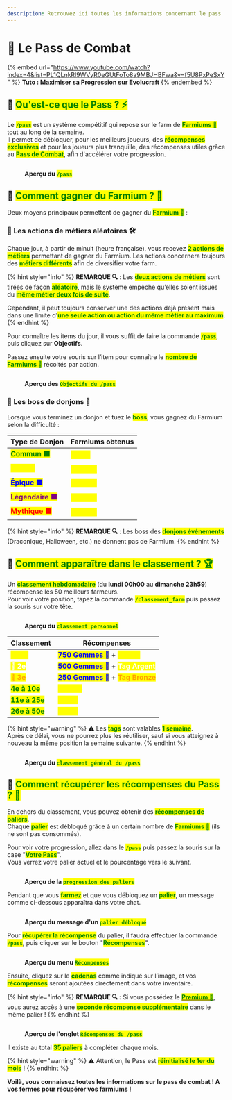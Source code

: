 ```yaml
---
description: Retrouvez ici toutes les informations concernant le pass
---
```


# 🔱 Le Pass de Combat

{% embed url="https://www.youtube.com/watch?index=4&list=PL1QLnkRl9WVyR0eGUtFoTo8a9MBJHBFwa&v=f5U8PxPeSxY" %}
**Tuto : Maximiser sa Progression sur Evolucraft**
{% endembed %}

## 💠 <mark style="color:green;">Qu'est-ce que le Pass ? ⚡</mark>

Le <mark style="color:green;">**`/pass`**</mark> est un système compétitif qui repose sur le farm de <mark style="color:green;">**Farmiums 🔱**</mark> tout au long de la semaine.  
Il permet de débloquer, pour les meilleurs joueurs, des <mark style="color:green;">**récompenses exclusives**</mark> et pour les joueurs plus tranquille, des récompenses utiles grâce au <mark style="color:green;">**Pass de Combat**</mark>, afin d'accélérer votre progression.

<figure><img src="../.gitbook/assets/Pass/InterfacePass.png" alt=""><figcaption><p><strong>Aperçu du </strong><mark style="color:green;"><strong><code>/pass</code></strong></mark></p></figcaption></figure>

## 💠 <mark style="color:green;">Comment gagner du Farmium ? 🔱</mark>

Deux moyens principaux permettent de gagner du <mark style="color:green;">**Farmium 🔱**</mark> :

### 🔷 Les actions de métiers aléatoires 🛠️
Chaque jour, à partir de minuit (heure française), vous recevez <mark style="color:green;">**2 actions de métiers**</mark> permettant de gagner du Farmium. Les actions concernera toujours des <mark style="color:green;">**métiers différents**</mark> afin de diversifier votre farm.

{% hint style="info" %}
**REMARQUE 🔍** : Les <mark style="color:green;">**deux actions de métiers**</mark> sont tirées de façon <mark style="color:green;">**aléatoire**</mark>, mais le système empêche qu’elles soient issues du <mark style="color:green;">**même métier deux fois de suite**</mark>. 

Cependant, il peut toujours conserver une des actions déjà présent mais dans une limite d'<mark style="color:green;">**une seule action ou action du même métier au maximum**</mark>.
{% endhint %}

Pour connaître les items du jour, il vous suffit de faire la commande <mark style="color:green;">**`/pass`**</mark>, puis cliquez sur **Objectifs**.

Passez ensuite votre souris sur l’item pour connaître le <mark style="color:green;">**nombre de Farmiums 🔱**</mark> récoltés par action.

<figure><img src="../.gitbook/assets/Pass/Objectifs.png" alt=""><figcaption><p><strong>Aperçu des </strong><mark style="color:green;"><strong><code>Objectifs du /pass</code></strong></mark></p></figcaption></figure>
<!-- White, les boutique day, c'est 00h01, pas 00h00 mais bref... -->

### 🔷 Les boss de donjons 🐲
Lorsque vous terminez un donjon et tuez le <mark style="color:green;">**boss**</mark>, vous gagnez du Farmium selon la difficulté :

| Type de Donjon                                           | Farmiums obtenus                                   |
| -------------------------------------------------------- | ------------------------------------------------- |
| <mark style="color:green;">**Commun 🟩**</mark>          | <mark style="color:yellow;">**500 🔱**</mark>     |
| <mark style="color:yellow;">**Rare 🟨**</mark>           | <mark style="color:yellow;">**1 000 🔱**</mark>   |
| <mark style="color:blue;">**Épique 🟦**</mark>           | <mark style="color:yellow;">**1 500 🔱**</mark>   |
| <mark style="color:purple;">**Légendaire 🟪**</mark>     | <mark style="color:yellow;">**3 000 🔱**</mark>   |
| <mark style="color:red;">**Mythique 🟥**</mark>          | <mark style="color:yellow;">**6 000 🔱**</mark>   |

{% hint style="info" %}
**REMARQUE 🔍** : Les boss des <mark style="color:green;">**donjons événements**</mark> (Draconique, Halloween, etc.) ne donnent pas de Farmium.
{% endhint %}

## 💠 <mark style="color:green;">Comment apparaître dans le classement ? 🏆</mark>

Un <mark style="color:green;">**classement hebdomadaire**</mark> (du **lundi 00h00** au **dimanche 23h59**) récompense les 50 meilleurs farmeurs.  
Pour voir votre position, tapez la commande <mark style="color:green;">**`/classement_farm`**</mark> puis passez la souris sur votre tête.

<figure><img src="../.gitbook/assets/Pass/ClassementPerso.png" alt=""><figcaption><p><strong>Aperçu du </strong><mark style="color:green;"><strong><code>classement personnel</code></strong></mark></p></figcaption></figure>

| Classement                                    | Récompenses                                                                 |
| --------------------------------------------- | --------------------------------------------------------------------------- |
| <mark style="color:yellow;">**🥇 1er**</mark>    | <mark style="color:blue;">**750 Gemmes 💎**</mark> + <mark style="color:yellow;">**Tag Or**</mark> |
| <mark style="color:white;">**🥈 2e**</mark>      | <mark style="color:blue;">**500 Gemmes 💎**</mark> + <mark style="color:white;">**Tag Argent**</mark> |
| <mark style="color:orange;">**🥉 3e**</mark>     | <mark style="color:blue;">**250 Gemmes 💎**</mark> + <mark style="color:orange;">**Tag Bronze**</mark> |
| <mark style="color:green;">**4e à 10e**</mark>| <mark style="color:yellow;">**100K 💲**</mark> |
| <mark style="color:green;">**11e à 25e**</mark>| <mark style="color:yellow;">**25K 💲**</mark> |
| <mark style="color:green;">**26e à 50e**</mark>| <mark style="color:yellow;">**10K 💲**</mark> |

{% hint style="warning" %}
⚠️ Les <mark style="color:green;">**tags**</mark> sont valables <mark style="color:green;">**1 semaine**</mark>.  
Après ce délai, vous ne pourrez plus les réutiliser, sauf si vous atteignez à nouveau la même position la semaine suivante.
{% endhint %}

<figure><img src="../.gitbook/assets/Pass/Classement.png" alt=""><figcaption><p><strong>Aperçu du </strong><mark style="color:green;"><strong><code>classement général du /pass</code></strong></mark></p></figcaption></figure>

## 💠 <mark style="color:green;">Comment récupérer les récompenses du Pass ? 🎁</mark>

En dehors du classement, vous pouvez obtenir des <mark style="color:green;">**récompenses de paliers**</mark>.  
Chaque <mark style="color:green;">**palier**</mark> est débloqué grâce à un certain nombre de <mark style="color:green;">**Farmiums 🔱**</mark> (ils ne sont pas consommés).

Pour voir votre progression, allez dans le <mark style="color:green;">**`/pass`**</mark> puis passez la souris sur la case "<mark style="color:green;">**Votre Pass**</mark>".  
Vous verrez votre palier actuel et le pourcentage vers le suivant.

<figure><img src="../.gitbook/assets/Pass/VotrePass.png" alt=""><figcaption><p><strong>Aperçu de la </strong><mark style="color:green;"><strong><code>progression des paliers</code></strong></mark></p></figcaption></figure>

Pendant que vous <mark style="color:green;">**farmez**</mark> et que vous débloquez un <mark style="color:green;">**palier**</mark>, un message comme ci-dessous apparaîtra dans votre chat.  
<figure><img src="../.gitbook/assets/Pass/AnnoncePalier.png" alt=""><figcaption><p><strong>Aperçu du message d'un </strong><mark style="color:green;"><strong><code>palier débloqué</code></strong></mark></p></figcaption></figure>

Pour <mark style="color:green;">**récupérer la récompense**</mark> du palier, il faudra effectuer la commande <mark style="color:green;">**`/pass`**</mark>, puis cliquer sur le bouton "<mark style="color:green;">**Récompenses**</mark>".  

<figure><img src="../.gitbook/assets/Pass/Récompense.png" alt=""><figcaption><p><strong>Aperçu du menu </strong><mark style="color:green;"><strong><code>Récompenses</code></strong></mark></p></figcaption></figure>

Ensuite, cliquez sur le <mark style="color:green;">**cadenas**</mark> comme indiqué sur l’image, et vos <mark style="color:green;">**récompenses**</mark> seront ajoutées directement dans votre inventaire.  

{% hint style="info" %}
**REMARQUE 🔍 :** Si vous possédez le [<mark style="color:green;">**Premium 👑**</mark>](https://wiki.evolucraft.fr/le-gameplay/les-grades#abonnement-premium), vous aurez accès à une <mark style="color:green;">**seconde récompense supplémentaire**</mark> dans le même palier !
{% endhint %}

<figure><img src="../.gitbook/assets/Pass/RéclamationPalier.png" alt=""><figcaption><p><strong>Aperçu de l'onglet </strong><mark style="color:green;"><strong><code>Récompenses du /pass</code></strong></mark></p></figcaption></figure>

Il existe au total <mark style="color:green;">**35 paliers**</mark> à compléter chaque mois.  

{% hint style="warning" %}
⚠️ Attention, le Pass est <mark style="color:green;">**réinitialisé le 1er du mois**</mark> !
{% endhint %}

**Voilà, vous connaissez toutes les informations sur le pass de combat ! A vos fermes pour récupérer vos farmiums !**
